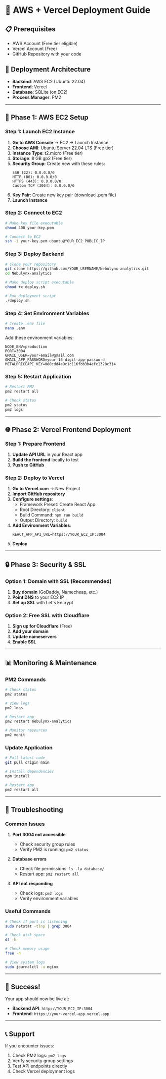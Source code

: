 # 🚀 AWS + Vercel Deployment Guide

## 📋 Prerequisites
- AWS Account (Free tier eligible)
- Vercel Account (Free)
- GitHub Repository with your code

## 🎯 Deployment Architecture
- **Backend**: AWS EC2 (Ubuntu 22.04)
- **Frontend**: Vercel
- **Database**: SQLite (on EC2)
- **Process Manager**: PM2

---

## 🔧 Phase 1: AWS EC2 Setup

### Step 1: Launch EC2 Instance

1. **Go to AWS Console** → EC2 → Launch Instance
2. **Choose AMI**: Ubuntu Server 22.04 LTS (Free tier)
3. **Instance Type**: t2.micro (Free tier)
4. **Storage**: 8 GB gp2 (Free tier)
5. **Security Group**: Create new with these rules:
   ```
   SSH (22): 0.0.0.0/0
   HTTP (80): 0.0.0.0/0
   HTTPS (443): 0.0.0.0/0
   Custom TCP (3004): 0.0.0.0/0
   ```
6. **Key Pair**: Create new key pair (download .pem file)
7. **Launch Instance**

### Step 2: Connect to EC2

```bash
# Make key file executable
chmod 400 your-key.pem

# Connect to EC2
ssh -i your-key.pem ubuntu@YOUR_EC2_PUBLIC_IP
```

### Step 3: Deploy Backend

```bash
# Clone your repository
git clone https://github.com/YOUR_USERNAME/Nebulynx-analytics.git
cd Nebulynx-analytics

# Make deploy script executable
chmod +x deploy.sh

# Run deployment script
./deploy.sh
```

### Step 4: Set Environment Variables

```bash
# Create .env file
nano .env
```

Add these environment variables:
```env
NODE_ENV=production
PORT=3004
GMAIL_USER=your-email@gmail.com
GMAIL_APP_PASSWORD=your-16-digit-app-password
METALPRICEAPI_KEY=080cdd4a9c1c116fbb3b4efc1328c314
```

### Step 5: Restart Application

```bash
# Restart PM2
pm2 restart all

# Check status
pm2 status
pm2 logs
```

---

## 🌐 Phase 2: Vercel Frontend Deployment

### Step 1: Prepare Frontend

1. **Update API URL** in your React app
2. **Build the frontend** locally to test
3. **Push to GitHub**

### Step 2: Deploy to Vercel

1. **Go to Vercel.com** → New Project
2. **Import GitHub repository**
3. **Configure settings**:
   - Framework Preset: Create React App
   - Root Directory: `client`
   - Build Command: `npm run build`
   - Output Directory: `build`
4. **Add Environment Variables**:
   ```
   REACT_APP_API_URL=https://YOUR_EC2_IP:3004
   ```
5. **Deploy**

---

## 🔒 Phase 3: Security & SSL

### Option 1: Domain with SSL (Recommended)

1. **Buy domain** (GoDaddy, Namecheap, etc.)
2. **Point DNS** to your EC2 IP
3. **Set up SSL** with Let's Encrypt

### Option 2: Free SSL with Cloudflare

1. **Sign up for Cloudflare** (Free)
2. **Add your domain**
3. **Update nameservers**
4. **Enable SSL**

---

## 📊 Monitoring & Maintenance

### PM2 Commands
```bash
# Check status
pm2 status

# View logs
pm2 logs

# Restart app
pm2 restart nebulynx-analytics

# Monitor resources
pm2 monit
```

### Update Application
```bash
# Pull latest code
git pull origin main

# Install dependencies
npm install

# Restart app
pm2 restart all
```

---

## 🚨 Troubleshooting

### Common Issues

1. **Port 3004 not accessible**
   - Check security group rules
   - Verify PM2 is running: `pm2 status`

2. **Database errors**
   - Check file permissions: `ls -la database/`
   - Restart app: `pm2 restart all`

3. **API not responding**
   - Check logs: `pm2 logs`
   - Verify environment variables

### Useful Commands
```bash
# Check if port is listening
sudo netstat -tlnp | grep 3004

# Check disk space
df -h

# Check memory usage
free -h

# View system logs
sudo journalctl -u nginx
```

---

## 🎉 Success!

Your app should now be live at:
- **Backend API**: `http://YOUR_EC2_IP:3004`
- **Frontend**: `https://your-vercel-app.vercel.app`

---

## 📞 Support

If you encounter issues:
1. Check PM2 logs: `pm2 logs`
2. Verify security group settings
3. Test API endpoints directly
4. Check Vercel deployment logs 